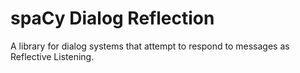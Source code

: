 # spaCy Dialog Reflection

A library for dialog systems that attempt to respond to messages as Reflective Listening.
